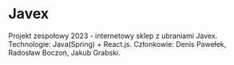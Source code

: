 # Javex
Projekt zespołowy 2023 - internetowy sklep z ubraniami Javex. Technologie: Java(Spring) + React.js. Członkowie: Denis Pawełek, Radosław Boczoń, Jakub Grabski.
